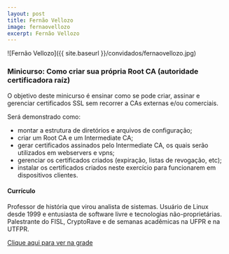 ```yaml
---
layout: post
title: Fernão Vellozo
image: fernaovellozo
excerpt: Fernão Vellozo
---
```

![Fernão Vellozo]({{ site.baseurl }}/convidados/fernaovellozo.jpg)


### Minicurso: Como criar sua própria Root CA (autoridade certificadora raíz)

O objetivo deste minicurso é ensinar como se pode criar, assinar e gerenciar certificados SSL sem recorrer a CAs externas e/ou comerciais.
 
 Será demonstrado como:
 
 - montar a estrutura de diretórios e arquivos de configuração;
 - criar um Root CA e um Intermediate CA;
 - gerar certificados assinados pelo Intermediate CA, os quais serão utilizados em webservers e vpns;
 - gerenciar os certificados criados (expiração, listas de revogação, etc);
 - instalar os certificados criados neste exercício para funcionarem em dispositivos clientes.

#### Currículo
Professor de história que virou analista de sistemas.
 Usuário de Linux desde 1999 e entusiasta de software livre e tecnologias não-proprietárias.
 Palestrante do FISL, CryptoRave e de semanas acadêmicas na UFPR e na UTFPR.
 

[Clique aqui para ver na grade](https://ftsl.websiteseguro.com/ftsl9/grade/detail.html?pid=233)

